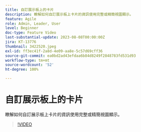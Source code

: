 ```yaml
---
title: 自訂展示板上的卡片
description: 瞭解如何自訂展示板上卡片的資訊使用完整或精簡視圖顯示。
feature: Agile
role: Admin, Leader, User
level: Beginner
doc-type: Feature Video
last-substantial-update: 2023-08-08T00:00:00Z
jira: KT-13776
thumbnail: 3422520.jpeg
exl-id: ff3ec41f-2a8d-4e09-aa8e-5c57d69cff36
source-git-commit: ea0bd2ad43efdaa6b84d8249f2848783fd531d93
workflow-type: tm+mt
source-wordcount: '52'
ht-degree: 100%

---
```


# 自訂展示板上的卡片

瞭解如何自訂展示板上卡片的資訊使用完整或精簡視圖顯示。

>[!VIDEO](https://video.tv.adobe.com/v/3422520/?quality=12&learn=on)
